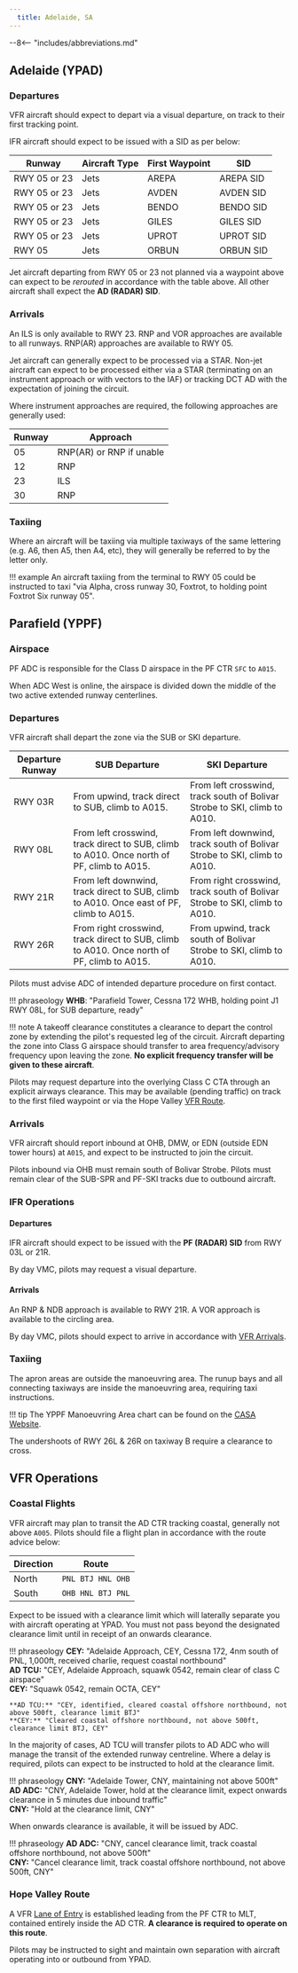 ```yaml
---
  title: Adelaide, SA
---
```


--8<-- "includes/abbreviations.md"

## Adelaide (YPAD)
### Departures
VFR aircraft should expect to depart via a visual departure, on track to their first tracking point.

IFR aircraft should expect to be issued with a SID as per below:

| Runway | Aircraft Type | First Waypoint | SID |
| --- | --- | --- | --- |
| RWY 05 or 23 | Jets | AREPA | AREPA SID |
| RWY 05 or 23 | Jets | AVDEN | AVDEN SID |
| RWY 05 or 23 | Jets | BENDO | BENDO SID |
| RWY 05 or 23 | Jets | GILES | GILES SID |
| RWY 05 or 23 | Jets | UPROT | UPROT SID |
| RWY 05 | Jets | ORBUN | ORBUN SID |

Jet aircraft departing from RWY 05 or 23 not planned via a waypoint above can expect to be *rerouted* in accordance with the table above. All other aircraft shall expect the **AD (RADAR) SID**.

### Arrivals
An ILS is only available to RWY 23. RNP and VOR approaches are available to all runways. RNP(AR) approaches are available to RWY 05.

Jet aircraft can generally expect to be processed via a STAR. Non-jet aircraft can expect to be processed either via a STAR (terminating on an instrument approach or with vectors to the IAF) or tracking DCT AD with the expectation of joining the circuit.

Where instrument approaches are required, the following approaches are generally used:

| Runway | Approach |
| --- | --- |
| 05 | RNP(AR) or RNP if unable |
| 12 | RNP |
| 23 | ILS |
| 30 | RNP |

### Taxiing
Where an aircraft will be taxiing via multiple taxiways of the same lettering (e.g. A6, then A5, then A4, etc), they will generally be referred to by the letter only.

!!! example
    An aircraft taxiing from the terminal to RWY 05 could be instructed to taxi "via Alpha, cross runway 30, Foxtrot, to holding point Foxtrot Six runway 05".

## Parafield (YPPF)
### Airspace
PF ADC is responsible for the Class D airspace in the PF CTR `SFC` to `A015`.

When ADC West is online, the airspace is divided down the middle of the two active extended runway centerlines.

### Departures
VFR aircraft shall depart the zone via the SUB or SKI departure.

| Departure Runway | SUB Departure | SKI Departure |
| -- | -- | -- |
| RWY 03R | From upwind, track direct to SUB, climb to A015. | From left crosswind, track south of Bolivar Strobe to SKI, climb to A010. |
| RWY 08L | From left crosswind, track direct to SUB, climb to A010. Once north of PF, climb to A015. | From left downwind, track south of Bolivar Strobe to SKI, climb to A010. |
| RWY 21R | From left downwind, track direct to SUB, climb to A010. Once east of PF, climb to A015. | From right crosswind, track south of Bolivar Strobe to SKI, climb to A010. |
| RWY 26R | From right crosswind, track direct to SUB, climb to A010. Once north of PF, climb to A015. | From upwind, track south of Bolivar Strobe to SKI, climb to A010. |

Pilots must advise ADC of intended departure procedure on first contact.

!!! phraseology
    **WHB**: "Parafield Tower, Cessna 172 WHB, holding point J1 RWY 08L, for SUB departure, ready"

!!! note
    A takeoff clearance constitutes a clearance to depart the control zone by extending the pilot's requested leg of the circuit.  Aircraft departing the zone into Class G airspace should transfer to area frequency/advisory frequency upon leaving the zone. **No explicit frequency transfer will be given to these aircraft**.

Pilots may request departure into the overlying Class C CTA through an explicit airways clearance. This may be available (pending traffic) on track to the first filed waypoint or via the Hope Valley [VFR Route](#hope-valley-route).

### Arrivals
VFR aircraft should report inbound at OHB, DMW, or EDN (outside EDN tower hours) at `A015`, and expect to be instructed to join the circuit.

Pilots inbound via OHB must remain south of Bolivar Strobe. Pilots must remain clear of the SUB-SPR and PF-SKI tracks due to outbound aircraft.

### IFR Operations
#### Departures
IFR aircraft should expect to be issued with the **PF (RADAR) SID** from RWY 03L or 21R.

By day VMC, pilots may request a visual departure.

#### Arrivals
An RNP & NDB approach is available to RWY 21R. A VOR approach is available to the circling area.

By day VMC, pilots should expect to arrive in accordance with [VFR Arrivals](#arrivals_1).

### Taxiing
The apron areas are outside the manoeuvring area. The runup bays and all connecting taxiways are inside the manoeuvring area, requiring taxi instructions.

!!! tip
    The YPPF Manoeuvring Area chart can be found on the [CASA Website](https://www.casa.gov.au/parafield-manoeuvring-area-map).

The undershoots of RWY 26L & 26R on taxiway B require a clearance to cross.

## VFR Operations
### Coastal Flights
VFR aircraft may plan to transit the AD CTR tracking coastal, generally not above `A005`. Pilots should file a flight plan in accordance with the route advice below:

| Direction | Route |
| --- | --- |
| North | `PNL BTJ HNL OHB` |
| South | `OHB HNL BTJ PNL` |

Expect to be issued with a clearance limit which will laterally separate you with aircraft operating at YPAD. You must not pass beyond the designated clearance limit until in receipt of an onwards clearance.

!!! phraseology
    **CEY:** "Adelaide Approach, CEY, Cessna 172, 4nm south of PNL, 1,000ft, received charlie, request coastal northbound"  
    **AD TCU:** "CEY, Adelaide Approach, squawk 0542, remain clear of class C airspace"  
    **CEY:** "Squawk 0542, remain OCTA, CEY"   

    **AD TCU:** "CEY, identified, cleared coastal offshore northbound, not above 500ft, clearance limit BTJ"  
    **CEY:** "Cleared coastal offshore northbound, not above 500ft, clearance limit BTJ, CEY"

In the majority of cases, AD TCU will transfer pilots to AD ADC who will manage the transit of the extended runway centreline. Where a delay is required, pilots can expect to be instructed to hold at the clearance limit.

!!! phraseology 
    **CNY:** "Adelaide Tower, CNY, maintaining not above 500ft"  
    **AD ADC:** "CNY, Adelaide Tower, hold at the clearance limit, expect onwards clearance in 5 minutes due inbound traffic"  
    **CNY:** "Hold at the clearance limit, CNY"  

When onwards clearance is available, it will be issued by ADC.

!!! phraseology 
    **AD ADC:** "CNY, cancel clearance limit, track coastal offshore northbound, not above 500ft"  
    **CNY:** "Cancel clearance limit, track coastal offshore northbound, not above 500ft, CNY"

### Hope Valley Route
A VFR [Lane of Entry](../airspace/lanesofentry.md) is established leading from the PF CTR to MLT, contained entirely inside the AD CTR. **A clearance is required to operate on this route**. 

Pilots may be instructed to sight and maintain own separation with aircraft operating into or outbound from YPAD.
